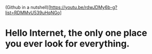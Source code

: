 <!-- Hello, nobody is avalible to take your call, Please leave a message after the tone -->
(Github in a nutshell)[https://youtu.be/rdwJDMy6b-g?list=RDMMvU539uHqNGo]
# Hello Internet, the only one place you ever look for everything.
